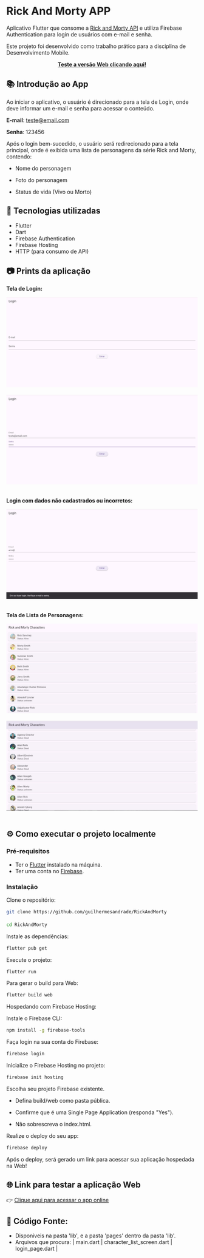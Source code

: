 # Rick And Morty APP

Aplicativo Flutter que consome a [Rick and Morty API](https://rickandmortyapi.com/) e utiliza Firebase Authentication para login de usuários com e-mail e senha.

Este projeto foi desenvolvido como trabalho prático para a disciplina de Desenvolvimento Mobile.

**<p align=center><a href="https://rickandmorty-b4e13.web.app/">Teste a versão Web clicando aqui!</a></p>**

## 📚 Introdução ao App

Ao iniciar o aplicativo, o usuário é direcionado para a tela de Login, onde deve informar um e-mail e senha para acessar o conteúdo.

**E-mail**: teste@email.com

**Senha**: 123456

Após o login bem-sucedido, o usuário será redirecionado para a tela principal, onde é exibida uma lista de personagens da série Rick and Morty, contendo:

- Nome do personagem

- Foto do personagem

- Status de vida (Vivo ou Morto)

## 🚀 Tecnologias utilizadas

- Flutter
- Dart
- Firebase Authentication
- Firebase Hosting
- HTTP (para consumo de API)


## 📷 Prints da aplicação

**Tela de Login:**

<img src="./readme_images/LoginVazio.jpeg"/>
<br/><br/>
<img src="./readme_images/LoginPreenchido.jpeg"/>
<br/><br/>

**Login com dados não cadastrados ou incorretos:**

<img src="./readme_images/LoginErro.jpeg"/>
<br/><br/>

**Tela de Lista de Personagens:**

<img src="./readme_images/ListaPersonagens.jpeg"/>
<br/><br/>
<img src="./readme_images/ListaRoll.jpeg"/>
<br/><br/>

## ⚙️ Como executar o projeto localmente

### Pré-requisitos
- Ter o [Flutter](https://flutter.dev/docs/get-started/install) instalado na máquina.
- Ter uma conta no [Firebase](https://firebase.google.com/).

### Instalação

Clone o repositório:

```bash
git clone https://github.com/guilhermesandrade/RickAndMorty

cd RickAndMorty
```
Instale as dependências:
```bash
flutter pub get
```
Execute o projeto:
```bash
flutter run
```
Para gerar o build para Web:

```bash
flutter build web
```
Hospedando com Firebase Hosting:

Instale o Firebase CLI:
```bash
npm install -g firebase-tools
```
Faça login na sua conta do Firebase:
```bash
firebase login
```
Inicialize o Firebase Hosting no projeto:
```bash
firebase init hosting
```
Escolha seu projeto Firebase existente.

- Defina build/web como pasta pública.

- Confirme que é uma Single Page Application (responda "Yes").

- Não sobrescreva o index.html.

Realize o deploy do seu app:
```bash
firebase deploy
```

Após o deploy, será gerado um link para acessar sua aplicação hospedada na Web!

## 🌐 Link para testar a aplicação Web
👉 <a href="https://rickandmorty-b4e13.web.app/">Clique aqui para acessar o app online</a>

## 🔰 Código Fonte:

- Disponiveis na pasta 'lib', e a pasta 'pages' dentro da pasta 'lib'.
- Arquivos que procura: | main.dart | character_list_screen.dart | login_page.dart |